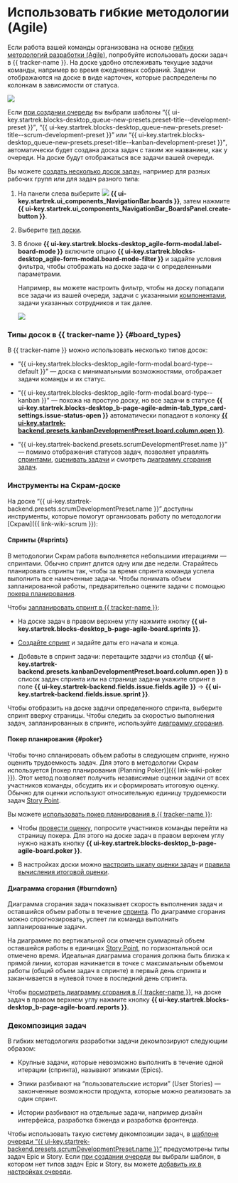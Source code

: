 # Использовать гибкие методологии (Agile)

Если работа вашей команды организована на основе [гибких методологий разработки (Agile)](../glossary/backlog#agile), попробуйте использовать доски задач в {{ tracker-name }}. На доске удобно отслеживать текущие задачи команды, например во время ежедневных собраний. Задачи отображаются на доске в виде карточек, которые распределены по колонкам в зависимости от статуса.


![](../_assets/tracker/agile-board-c.png)


Если [при создании очереди](dev-process-create-queue.md) вы выбрали шаблоны <q>{{ ui-key.startrek.blocks-desktop_queue-new-presets.preset-title--development-preset }}</q>, <q>{{ ui-key.startrek.blocks-desktop_queue-new-presets.preset-title--scrum-development-preset }}</q> или <q>{{ ui-key.startrek.blocks-desktop_queue-new-presets.preset-title--kanban-development-preset }}</q>, автоматически будет создана доска задач с таким же названием, как у очереди. На доске будут отображаться все задачи вашей очереди.

Вы можете [создать несколько досок задач](manager/create-agile-board.md), например для разных рабочих групп или для задач разного типа:

1. На панели слева выберите ![](../_assets/tracker/svg/boards.svg)&nbsp;**{{ ui-key.startrek.ui_components_NavigationBar.boards }}**, затем нажмите **{{ ui-key.startrek.ui_components_NavigationBar_BoardsPanel.create-button }}**.

1. Выберите [тип доски](#board_types).

1. В блоке **{{ ui-key.startrek.blocks-desktop_agile-form-modal.label-board-mode }}** включите опцию **{{ ui-key.startrek.blocks-desktop_agile-form-modal.board-mode-filter }}** и задайте условия фильтра, чтобы отображать на доске задачи с определенными параметрами.

    Например, вы можете настроить фильтр, чтобы на доску попадали все задачи из вашей очереди, задачи с указанными [компонентами](manager/components.md), задачи указанных сотрудников и так далее.

    ![](../_assets/tracker/dev-process-board-filter.png)

### Типы досок в {{ tracker-name }} {#board_types}

В {{ tracker-name }} можно использовать несколько типов досок:

- <q>{{ ui-key.startrek.blocks-desktop_agile-form-modal.board-type--default }}</q> — доска с минимальными возможностями, отображает задачи команды и их статус.

- <q>{{ ui-key.startrek.blocks-desktop_agile-form-modal.board-type--kanban }}</q> — похожа на простую доску, но все задачи в статусе **{{ ui-key.startrek.blocks-desktop_b-page-agile-admin-tab_type_card-settings.issue-status-open }}** автоматически попадают в колонку [**{{ ui-key.startrek-backend.presets.kanbanDevelopmentPreset.board.column.open }}**](manager/agile.md#dlen_backlog).

- <q>{{ ui-key.startrek-backend.presets.scrumDevelopmentPreset.name }}</q> — помимо отображения статусов задач, позволяет управлять [спринтами](manager/agile.md#dlen_sprint), [оценивать задачи](manager/planning-poker.md) и смотреть [диаграмму сгорания задач](manager/agile.md#dlen_burndown).

### Инструменты на Скрам-доске

На доске <q>{{ ui-key.startrek-backend.presets.scrumDevelopmentPreset.name }}</q> доступны инструменты, которые помогут организовать работу по методологии [Скрам]({{ link-wiki-scrum }}):

#### Спринты {#sprints}

В методологии Скрам работа выполняется небольшими итерациями — спринтами. Обычно спринт длится одну или две недели. Старайтесь планировать спринты так, чтобы за время спринта команда успела выполнить все намеченные задачи. Чтобы понимать объем запланированной работы, предварительно оцените задачи с помощью [покера планирования](#poker).

Чтобы [запланировать спринт в {{ tracker-name }}](manager/create-agile-sprint.md):

- На доске задач в правом верхнем углу нажмите кнопку **{{ ui-key.startrek.blocks-desktop_b-page-agile-board.sprints }}**.

- [Создайте спринт](manager/create-agile-sprint.md#create_sprint) и задайте даты его начала и конца.

- Добавьте в спринт задачи: перетащите задачи из столбца **{{ ui-key.startrek-backend.presets.kanbanDevelopmentPreset.board.column.open }}** в список задач спринта или на странице задачи укажите спринт в поле **{{ ui-key.startrek-backend.fields.issue.fields.agile }}** → **{{ ui-key.startrek-backend.fields.issue.sprint }}**.

Чтобы отобразить на доске задачи определенного спринта, выберите спринт вверху страницы. Чтобы следить за скоростью выполнения задач, запланированных в спринте, используйте [диаграмму сгорания](#burndown).

#### Покер планирования {#poker}

Чтобы точно спланировать объем работы в следующем спринте, нужно оценить трудоемкость задач. Для этого в методологии Скрам используется [покер планирования (Planning Poker)]({{ link-wiki-poker }}). Этот метод позволяет получить независимые оценки задачи от всех участников команды, обсудить их и сформировать итоговую оценку. Обычно для оценки используют относительную единицу трудоемкости задач [Story Point](manager/agile.md#dlen_sp).

Вы можете [использовать покер планирования в {{ tracker-name }}](manager/planning-poker.md):

- Чтобы [провести оценку](manager/planning-poker.md#section_estimate), попросите участников команды перейти на страницу покера. Для этого на доске задач в правом верхнем углу нужно нажать кнопку **{{ ui-key.startrek.blocks-desktop_b-page-agile-board.poker }}**.

- В настройках доски можно [настроить шкалу оценки задач](manager/planning-poker.md#section_scale) и [правила вычисления итоговой оценки](manager/planning-poker.md#section_calc). 

#### Диаграмма сгорания {#burndown}

Диаграмма сгорания задач показывает скорость выполнения задач и оставшийся объем работы в течение [спринта](manager/agile.md#dlen_sprint). По диаграмме сгорания можно спрогнозировать, успеет ли команда выполнить запланированные задачи.

На диаграмме по вертикальной оси отмечен суммарный объем оставшейся работы в единицах [Story Point](manager/agile.md#dlen_sp), по горизонтальной оси отмечено время. Идеальная диаграмма сгорания должна быть близка к прямой линии, которая начинается в точке с максимальным объемом работы (общий объем задач в спринте) в первый день спринта и заканчивается в нулевой точке в последний день спринта.

Чтобы [посмотреть диаграмму сгорания в {{ tracker-name }}](manager/burndown.md), на доске задач в правом верхнем углу нажмите кнопку **{{ ui-key.startrek.blocks-desktop_b-page-agile-board.reports }}**.

### Декомпозиция задач

В гибких методологиях разработки задачи декомпозируют следующим образом:

- Крупные задачи, которые невозможно выполнить в течение одной итерации (спринта), называют эпиками (Epics). 

- Эпики разбивают на <q>пользовательские истории</q> (User Stories) — законченные возможности продукта, которые можно реализовать за один спринт.

- Истории разбивают на отдельные задачи, например дизайн интерфейса, разработка бэкенда и разработка фронтенда.

Чтобы использовать такую систему декомпозиции задач, в [шаблоне очереди <q>{{ ui-key.startrek-backend.presets.scrumDevelopmentPreset.name }}</q>](manager/workflows.md#sec_scrum) предусмотрены типы задач Epic и Story. Если [при создании очереди](dev-process-create-queue.md) вы выбрали шаблон, в котором нет типов задач Epic и Story, вы можете [добавить их в настройках очереди](manager/add-ticket-type.md).